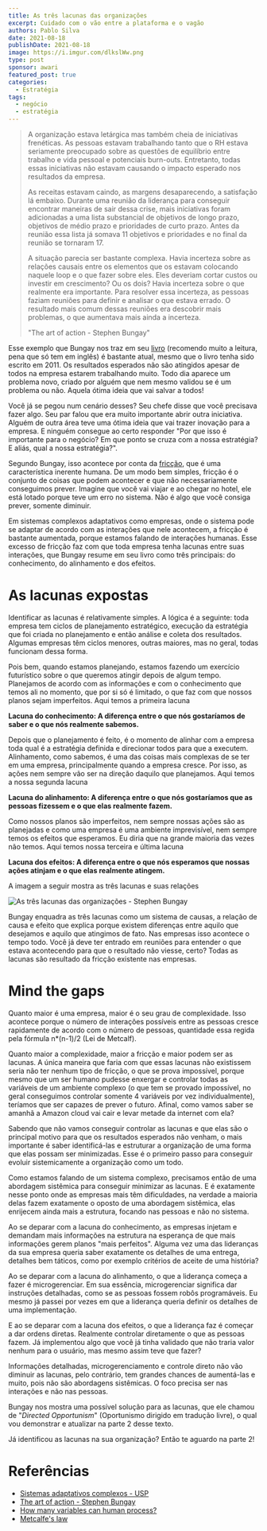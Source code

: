 ```yaml
---
title: As três lacunas das organizações
excerpt: Cuidado com o vão entre a plataforma e o vagão
authors: Pablo Silva
date: 2021-08-18
publishDate: 2021-08-18
image: https://i.imgur.com/dlkslWw.png
type: post
sponsor: awari
featured_post: true
categories:
  - Estratégia
tags:
  - negócio
  - estratégia
---
```


> A organização estava letárgica mas também cheia de iniciativas frenéticas. As pessoas estavam trabalhando tanto que o RH estava seriamente preocupado sobre as questões de equilíbrio entre trabalho e vida pessoal e potenciais burn-outs. Entretanto, todas essas iniciativas não estavam causando o impacto esperado nos resultados da empresa.
>
> As receitas estavam caindo, as margens desaparecendo, a satisfação lá embaixo. Durante uma reunião da liderança para conseguir encontrar maneiras de sair dessa crise, mais iniciativas foram adicionadas a uma lista substancial de objetivos de longo prazo, objetivos de médio prazo e prioridades de curto prazo. Antes da reunião essa lista já somava 11 objetivos e prioridades e no final da reunião se tornaram 17.
>
> A situação parecia ser bastante complexa. Havia incerteza sobre as relações causais entre os elementos que os estavam colocando naquele loop e o que fazer sobre eles. Eles deveriam cortar custos ou investir em crescimento? Ou os dois? Havia incerteza sobre o que realmente era importante. Para resolver essa incerteza, as pessoas faziam reuniões para definir e analisar o que estava errado. O resultado mais comum dessas reuniões era descobrir mais problemas, o que aumentava mais ainda a incerteza.
> 
> "The art of action - Stephen Bungay"

Esse exemplo que Bungay nos traz em seu [livro](https://amzn.to/3zh8VSA) (recomendo muito a leitura, pena que só tem em inglês) é bastante atual, mesmo que o livro tenha sido escrito em 2011. Os resultados esperados não são atingidos apesar de todos na empresa estarem trabalhando muito. Todo dia aparece um problema novo, criado por alguém que nem mesmo validou se é um problema ou não. Aquela ótima ideia que vai salvar a todos!

Você já se pegou num cenário desses? Seu chefe disse que você precisava fazer algo. Seu par falou que era muito importante abrir outra iniciativa. Alguém de outra área teve uma ótima ideia que vai trazer inovação para a empresa. E ninguém consegue ao certo responder "Por que isso é importante para o negócio? Em que ponto se cruza com a nossa estratégia? E aliás, qual a nossa estratégia?".

Segundo Bungay, isso acontece por conta da [fricção](https://productoversee.com/friccao-onde-o-simples-fica-complicado-e-o-complicado-impossivel/), que é uma característica inerente humana. De um modo bem simples, fricção é o conjunto de coisas que podem acontecer e que não necessariamente conseguimos prever. Imagine que você vai viajar e ao chegar no hotel, ele está lotado porque teve um erro no sistema. Não é algo que você consiga prever, somente diminuir.

Em sistemas complexos adaptativos como empresas, onde o sistema pode se adaptar de acordo com as interações que nele acontecem, a fricção é bastante aumentada, porque estamos falando de interações humanas. Esse excesso de fricção faz com que toda empresa tenha lacunas entre suas interações, que Bungay resume em seu livro como três principais: do conhecimento, do alinhamento e dos efeitos.

# As lacunas expostas

Identificar as lacunas é relativamente simples. A lógica é a seguinte: toda empresa tem ciclos de planejamento estratégico, execução da estratégia que foi criada no planejamento e então análise e coleta dos resultados. Algumas empresas têm ciclos menores, outras maiores, mas no geral, todas funcionam dessa forma.

Pois bem, quando estamos planejando, estamos fazendo um exercício futurístico sobre o que queremos atingir depois de algum tempo. Planejamos de acordo com as informações e com o conhecimento que temos ali no momento, que por si só é limitado, o que faz com que nossos planos sejam imperfeitos. Aqui temos a primeira lacuna

**Lacuna do conhecimento: A diferença entre o que nós gostaríamos de saber e o que nós realmente sabemos.**

Depois que o planejamento é feito, é o momento de alinhar com a empresa toda qual é a estratégia definida e direcionar todos para que a executem. Alinhamento, como sabemos, é uma das coisas mais complexas de se ter em uma empresa, principalmente quando a empresa cresce. Por isso, as ações nem sempre vão ser na direção daquilo que planejamos. Aqui temos a nossa segunda lacuna

**Lacuna do alinhamento: A diferença entre o que nós gostaríamos que as pessoas fizessem e o que elas realmente fazem.**

Como nossos planos são imperfeitos, nem sempre nossas ações são as planejadas e como uma empresa é uma ambiente imprevisível, nem sempre temos os efeitos que esperamos. Eu diria que na grande maioria das vezes não temos. Aqui temos nossa terceira e última lacuna

**Lacuna dos efeitos: A diferença entre o que nós esperamos que nossas ações atinjam e o que elas realmente atingem.**

A imagem a seguir mostra as três lacunas e suas relações

![](/images/posts/as-tres-lacunas-das-organizacoes-1.png "As três lacunas das organizações - Stephen Bungay")


Bungay enquadra as três lacunas como um sistema de causas, a relação de causa e efeito que explica porque existem diferenças entre aquilo que desejamos e aquilo que atingimos de fato. Nas empresas isso acontece o tempo todo. Você já deve ter entrado em reuniões para entender o que estava acontecendo para que o resultado não viesse, certo? Todas as lacunas são resultado da fricção existente nas empresas.

# Mind the gaps

Quanto maior é uma empresa, maior é o seu grau de complexidade. Isso acontece porque o número de interações possíveis entre as pessoas cresce rapidamente de acordo com o número de pessoas, quantidade essa regida pela fórmula n\*(n-1)/2 (Lei de Metcalf).

Quanto maior a complexidade, maior a fricção e maior podem ser as lacunas. A única maneira que faria com que essas lacunas não existissem seria não ter nenhum tipo de fricção, o que se prova impossível, porque mesmo que um ser humano pudesse enxergar e controlar todas as variáveis de um ambiente complexo (o que tem se provado impossível, no geral conseguimos controlar somente 4 variáveis por vez individualmente), teríamos que ser capazes de prever o futuro. Afinal, como vamos saber se amanhã a Amazon cloud vai cair e levar metade da internet com ela?

Sabendo que não vamos conseguir controlar as lacunas e que elas são o principal motivo para que os resultados esperados não venham, o mais importante é saber identificá-las e estruturar a organização de uma forma que elas possam ser minimizadas. Esse é o primeiro passo para conseguir evoluir sistemicamente a organização como um todo.

Como estamos falando de um sistema complexo, precisamos então de uma abordagem sistêmica para conseguir minimizar as lacunas. E é exatamente nesse ponto onde as empresas mais têm dificuldades, na verdade a maioria delas fazem exatamente o oposto de uma abordagem sistêmica, elas enrijecem ainda mais a estrutura, focando nas pessoas e não no sistema.

Ao se deparar com a lacuna do conhecimento, as empresas injetam e demandam mais informações na estrutura na esperança de que mais informações gerem planos "mais perfeitos". Alguma vez uma das lideranças da sua empresa queria saber exatamente os detalhes de uma entrega, detalhes bem táticos, como por exemplo critérios de aceite de uma história?

Ao se deparar com a lacuna do alinhamento, o que a liderança começa a fazer é microgerenciar. Em sua essência, microgerenciar significa dar instruções detalhadas, como se as pessoas fossem robôs programáveis. Eu mesmo já passei por vezes em que a liderança queria definir os detalhes de uma implementação.

E ao se deparar com a lacuna dos efeitos, o que a liderança faz é começar a dar ordens diretas. Realmente controlar diretamente o que as pessoas fazem. Já implementou algo que você já tinha validado que não traria valor nenhum para o usuário, mas mesmo assim teve que fazer?

Informações detalhadas, microgerenciamento e controle direto não vão diminuir as lacunas, pelo contrário, tem grandes chances de aumentá-las e muito, pois não são abordagens sistêmicas. O foco precisa ser nas interações e não nas pessoas.

Bungay nos mostra uma possível solução para as lacunas, que ele chamou de "*Directed Opportunism*" (Oportunismo dirigido em tradução livre), o qual vou demonstrar e atualizar na parte 2 desse texto.

Já identificou as lacunas na sua organização? Então te aguardo na parte 2!

# Referências

* [Sistemas adaptativos complexos - USP](https://edisciplinas.usp.br/pluginfile.php/3194763/mod_resource/content/1/Sistemas%20Adaptativos%20Complexos.pdf)
* [The art of action - Stephen Bungay](https://amzn.to/3py4lfm)
* [How many variables can human process?](https://pubmed.ncbi.nlm.nih.gov/15660854/#:~:text=These%20findings%20suggest%20that%20a,limit%20of%20human%20processing%20capacity.)
* [Metcalfe's law](https://en.wikipedia.org/wiki/Metcalfe%27s_law)